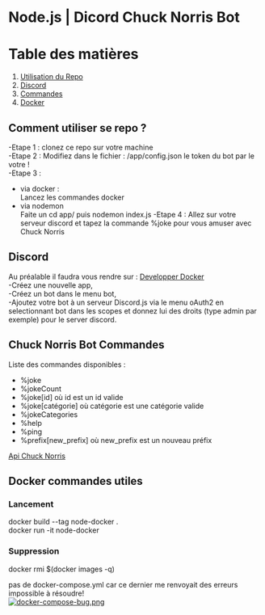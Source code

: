 # Node.js | Dicord Chuck Norris Bot

# Table des matières
1. [Utilisation du Repo](#Repo)
2. [Discord](#discord)
3. [Commandes](#commandes)
4. [Docker](#docker)


<div id='Repo'/>  

## Comment utiliser se repo ?
-Etape 1 : clonez ce repo sur votre machine   
-Etape 2 : Modifiez dans le fichier : /app/config.json le token du bot par le votre !  
-Etape 3 :  
- via docker :  
Lancez les commandes docker  
- via nodemon  
Faite un cd app/ puis nodemon index.js 
-Etape 4 : Allez sur votre serveur discord et tapez la commande %joke pour vous amuser avec Chuck Norris

<div id='discord'/>  

## Discord
Au préalable il faudra vous rendre sur :  [Developper Docker](https://discord.com/developers/applications)    
-Créez une nouvelle app,  
-Créez un bot dans le menu bot,  
-Ajoutez votre bot à un serveur Discord.js via le menu oAuth2 en selectionnant bot dans les scopes et donnez lui des droits (type admin par exemple) pour le server discord.


<div id='commandes'/>  

## Chuck Norris Bot Commandes
Liste des commandes disponibles :
- %joke
- %jokeCount
- %joke[id] où id est un id valide
- %joke[catégorie] où catégorie est une catégorie valide
- %jokeCategories
- %help
- %ping
- %prefix[new_prefix] où new_prefix est un nouveau préfix   



[Api Chuck Norris](http://www.icndb.com/api/)


<div id='docker'/>  

## Docker commandes utiles
### Lancement
docker build --tag node-docker .  
docker run -it node-docker
### Suppression
docker rmi $(docker images -q)  


pas de docker-compose.yml car ce dernier me renvoyait des erreurs impossible à résoudre!  
[![docker-compose-bug.png](https://i.postimg.cc/8ckwvXhV/docker-compose-bug.png)](https://postimg.cc/MM4y2DPs)